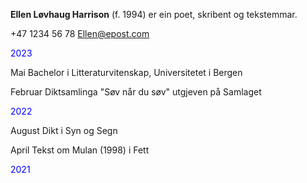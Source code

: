 **Ellen Løvhaug Harrison** (f. 1994) er ein poet, skribent og tekstemmar.

+47 1234 56 78
Ellen@epost.com



<span style="color:blue">2023</span>

Mai
Bachelor i Litteraturvitenskap, Universitetet i Bergen

Februar
Diktsamlinga "Søv når du søv" utgjeven på Samlaget

<span style="color:blue">2022</span>

August
Dikt i Syn og Segn

April
Tekst om Mulan (1998) i Fett

<span style="color:blue">2021</span>


